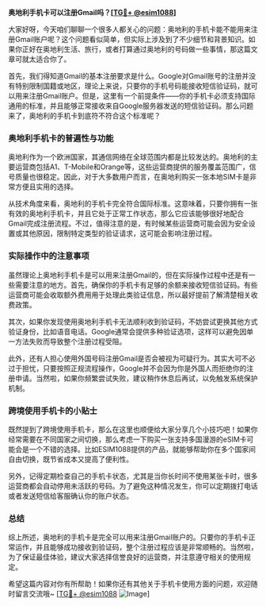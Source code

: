 **奥地利手机卡可以注册Gmail吗？[[TG💪+ @esim1088](https://t.me/s/esim1088)]**

大家好呀，今天咱们聊聊一个很多人都关心的问题：奥地利的手机卡能不能用来注册Gmail账户呢？这个问题看似简单，但实际上涉及到了不少细节和背景知识。如果你正好在奥地利生活、旅行，或者打算通过奥地利的号码做一些事情，那这篇文章可就太适合你了。

首先，我们得知道Gmail的基本注册要求是什么。Google对Gmail账号的注册并没有特别限制国籍或地区，理论上来说，只要你的手机号码能接收短信验证码，就可以用来注册Gmail账户。但是，这里有一个前提条件——你的手机卡必须支持国际通用的标准，并且能够正常接收来自Google服务器发送的短信验证码。那么问题来了，奥地利的手机卡到底符不符合这个标准呢？

### 奥地利手机卡的普遍性与功能

奥地利作为一个欧洲国家，其通信网络在全球范围内都是比较发达的。奥地利的主要运营商包括A1、T-Mobile和Orange等，这些运营商提供的服务覆盖范围广，信号质量也很稳定。因此，对于大多数用户而言，在奥地利购买一张本地SIM卡是非常方便且实用的选择。

从技术角度来看，奥地利的手机卡完全符合国际标准。这意味着，只要你拥有一张有效的奥地利手机卡，并且它处于正常工作状态，那么它应该能够很好地配合Gmail完成注册流程。不过，值得注意的是，有时候某些运营商可能会因为安全设置或其他原因，限制特定类型的验证请求，这可能会影响注册过程。

### 实际操作中的注意事项

虽然理论上奥地利手机卡是可以用来注册Gmail的，但在实际操作过程中还是有一些需要注意的地方。首先，确保你的手机卡有足够的余额来接收短信验证码。有些运营商可能会收取额外费用用于处理此类验证信息，所以最好提前了解清楚相关收费政策。

其次，如果你发现使用奥地利手机卡无法顺利收到验证码，不妨尝试更换其他方式验证身份，比如语音电话。Google通常会提供多种验证选项，这样可以避免因单一方法失败而导致整个注册过程受阻。

此外，还有人担心使用外国号码注册Gmail是否会被视为可疑行为。其实大可不必过于担忧，只要按照正规流程操作，Google并不会因为你是外国人而拒绝你的注册申请。当然啦，如果你频繁尝试失败，建议稍作休息后再试，以免触发系统保护机制。

### 跨境使用手机卡的小贴士

既然提到了跨境使用手机卡，那么在这里也顺便给大家分享几个小技巧吧！如果你经常需要在不同国家之间切换，那么考虑一下购买一张支持多国漫游的eSIM卡可能会是一个不错的选择。比如ESIM1088提供的产品，就能够帮助你在多个国家间自由切换，既节省成本又提高了便利性。

另外，记得定期检查自己的手机卡状态，尤其是当你长时间不使用某张卡时，很多运营商都会自动停用未活跃的号码。为了避免这种情况发生，你可以定期拨打电话或者发送短信给客服确认你的账户状态。

### 总结

综上所述，奥地利的手机卡是完全可以用来注册Gmail账户的。只要你的手机卡正常运作，并且能够成功接收到验证码，整个注册过程应该是非常顺畅的。当然啦，为了保证最佳体验，建议大家选择信誉良好的运营商，并注意遵守相关的使用规定。

希望这篇内容对你有所帮助！如果你还有其他关于手机卡使用方面的问题，欢迎随时留言交流哦~ [[TG💪+ @esim1088](https://t.me/s/esim1088) ![Image](https://i.postimg.cc/4NQfJmqS/Snipaste-2025-05-13-00-14-12.png)]